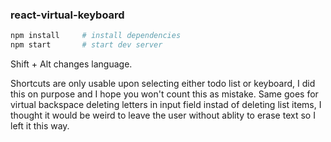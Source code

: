 ### react-virtual-keyboard

```bash
npm install     # install dependencies
npm start       # start dev server
```

Shift + Alt changes language.

Shortcuts are only usable upon selecting either todo list or keyboard, I did this on purpose and I hope you won't count this as mistake. Same goes for virtual backspace deleting letters in input field instad of deleting list items, I thought it would be weird to leave the user without ablity to erase text so I left it this way.
